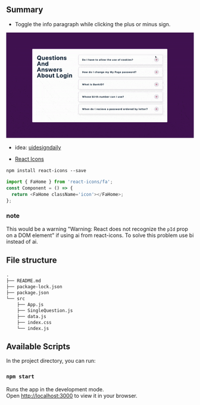 ## Summary

- Toggle the info paragraph while clicking the plus or minus sign.

![](./public/04-accordion.gif)

- idea: [uidesigndaily](https://uidesigndaily.com/posts/sketch-accordion-website-day-1175)

- [React Icons](https://react-icons.github.io/react-icons)

```
npm install react-icons --save
```

```javascript
import { FaHome } from 'react-icons/fa';
const Component = () => {
  return <FaHome className='icon'></FaHome>;
};
```

### note

This would be a warning "Warning: React does not recognize the `pId` prop on a DOM element" if using ai from react-icons. To solve this problem use bi instead of ai.

## File structure

```
.
├── README.md
├── package-lock.json
├── package.json
└── src
    ├── App.js
    ├── SingleQuestion.js
    ├── data.js
    ├── index.css
    └── index.js
```

## Available Scripts

In the project directory, you can run:

### `npm start`

Runs the app in the development mode.\
Open [http://localhost:3000](http://localhost:3000) to view it in your browser.
